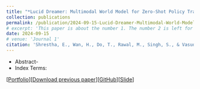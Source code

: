 ```yaml
---
title: "*Lucid Dreamer: Multimodal World Model for Zero-Shot Policy Transfer in Multi-Agent Autonomous Racing* (ICRA 2025 Submission)"
collection: publications
permalink: /publication/2024-09-15-Lucid-Dreamer-Multimodal-World-Model-for-Zero-Shot-Policy-Transfer-in-Multi-Agent-Autonomous-Racing
# excerpt: 'This paper is about the number 1. The number 2 is left for future work.'
date: 2024-09-15
# venue: 'Journal 1'
citation: 'Shrestha, E., Wan, H., Do, T., Rawal, M., Singh, S., & Vasudevan, R. (2024). Lucid Dreamer: Multimodal World Model for Zero-Shot Policy Transfer in Multi-Agent Autonomous Racing. Submitted to IEEE International Conference on Robotics and Automation (ICRA).'
---
```

- Abstract-
- Index Terms:

[[Portfolio](https://sontung1010.github.io/portfolio/2024-09-15-portfolio/)][[Download previous paper](https://arxiv.org/abs/2305.04750)][[GitHub]()][[Slide](https://docs.google.com/presentation/d/19Tz14ShtI7ksQvZ1I69B2yNZBIIl61KKa4lkgYfz3p8/edit?usp=sharing)] 
